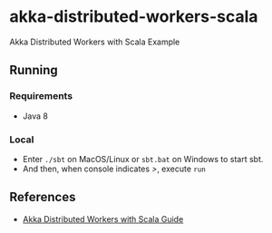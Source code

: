 # akka-distributed-workers-scala
Akka Distributed Workers with Scala Example

## Running

### Requirements

- Java 8

### Local

- Enter `./sbt` on MacOS/Linux or `sbt.bat` on Windows to start sbt.
- And then, when console indicates *>*, execute `run`



## References
- [Akka Distributed Workers with Scala Guide](https://developer.lightbend.com/guides/akka-distributed-workers-scala)
